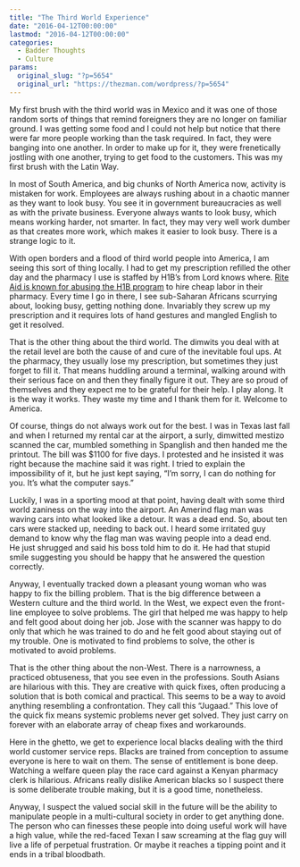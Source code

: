 ```yaml
---
title: "The Third World Experience"
date: "2016-04-12T00:00:00"
lastmod: "2016-04-12T00:00:00"
categories:
  - Badder Thoughts
  - Culture
params:
  original_slug: "?p=5654"
  original_url: "https://thezman.com/wordpress/?p=5654"
---
```


My first brush with the third world was in Mexico and it was one of
those random sorts of things that remind foreigners they are no longer
on familiar ground. I was getting some food and I could not help but
notice that there were far more people working than the task required.
In fact, they were banging into one another. In order to make up for it,
they were frenetically jostling with one another, trying to get food to
the customers. This was my first brush with the Latin Way.

In most of South America, and big chunks of North America now, activity
is mistaken for work. Employees are always rushing about in a chaotic
manner as they want to look busy. You see it in government bureaucracies
as well as with the private business. Everyone always wants to look
busy, which means working harder, not smarter. In fact, they may very
well work dumber as that creates more work, which makes it easier to
look busy. There is a strange logic to it.

With open borders and a flood of third world people into America, I am
seeing this sort of thing locally. I had to get my prescription refilled
the other day and the pharmacy I use is staffed by H1B’s from Lord knows
where. [Rite Aid is known for abusing the H1B
program](http://visadoor.com/h1bvisa-by-companies-2014-rite-aid-corp) to
hire cheap labor in their pharmacy. Every time I go in there, I see
sub-Saharan Africans scurrying about, looking busy, getting nothing
done. Invariably they screw up my prescription and it requires lots of
hand gestures and mangled English to get it resolved.

That is the other thing about the third world. The dimwits you deal with
at the retail level are both the cause of and cure of the inevitable
foul ups. At the pharmacy, they usually lose my prescription, but
sometimes they just forget to fill it. That means huddling around a
terminal, walking around with their serious face on and then they
finally figure it out. They are so proud of themselves and they expect
me to be grateful for their help. I play along. It is the way it works.
They waste my time and I thank them for it. Welcome to America.

Of course, things do not always work out for the best. I was in Texas
last fall and when I returned my rental car at the airport, a surly,
dimwitted mestizo scanned the car, mumbled something in Spanglish and
then handed me the printout. The bill was $1100 for five days. I
protested and he insisted it was right because the machine said it was
right. I tried to explain the impossibility of it, but he just kept
saying, “I’m sorry, I can do nothing for you. It’s what the computer
says.”

Luckily, I was in a sporting mood at that point, having dealt with some
third world zaniness on the way into the airport. An Amerind flag man
was waving cars into what looked like a detour. It was a dead end. So,
about ten cars were stacked up, needing to back out. I heard some
irritated guy demand to know why the flag man was waving people into a
dead end. He just shrugged and said his boss told him to do it. He had
that stupid smile suggesting you should be happy that he answered the
question correctly.

Anyway, I eventually tracked down a pleasant young woman who was happy
to fix the billing problem. That is the big difference between a Western
culture and the third world. In the West, we expect even the front-line
employee to solve problems. The girl that helped me was happy to help
and felt good about doing her job. Jose with the scanner was happy to do
only that which he was trained to do and he felt good about staying out
of my trouble. One is motivated to find problems to solve, the other is
motivated to avoid problems.

That is the other thing about the non-West. There is a narrowness, a
practiced obtuseness, that you see even in the professions. South Asians
are hilarious with this. They are creative with quick fixes, often
producing a solution that is both comical and practical. This seems to
be a way to avoid anything resembling a confrontation. They call this
“Jugaad.” This love of the quick fix means systemic problems never get
solved. They just carry on forever with an elaborate array of cheap
fixes and workarounds.

Here in the ghetto, we get to experience local blacks dealing with the
third world customer service reps. Blacks are trained from conception to
assume everyone is here to wait on them. The sense of entitlement is
bone deep. Watching a welfare queen play the race card against a Kenyan
pharmacy clerk is hilarious. Africans really dislike American blacks so
I suspect there is some deliberate trouble making, but it is a good
time, nonetheless.

Anyway, I suspect the valued social skill in the future will be the
ability to manipulate people in a multi-cultural society in order to get
anything done. The person who can finesses these people into doing
useful work will have a high value, while the red-faced Texan I saw
screaming at the flag guy will live a life of perpetual frustration. Or
maybe it reaches a tipping point and it ends in a tribal bloodbath.
